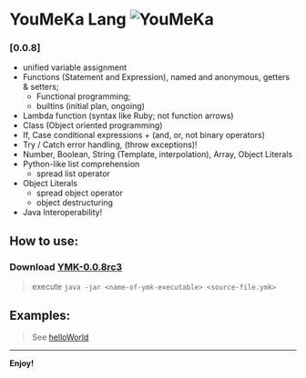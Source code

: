 # YouMeKa Lang ![YouMeKa](https://github.com/user-attachments/assets/f765c562-3443-4ee5-8142-d6e6bd38ede4)

### [0.0.8]
* unified variable assignment
* Functions (Statement and Expression), named and anonymous, getters & setters;
  * Functional programming;
  * builtins (initial plan, ongoing)
* Lambda function (syntax like Ruby; not function arrows)
* Class (Object oriented programming)
* If, Case conditional expressions + (and, or, not binary operators)
* Try / Catch error handling, (throw exceptions)!
* Number, Boolean, String (Template, interpolation), Array, Object Literals
* Python-like list comprehension
  * spread list operator
* Object Literals
  * spread object operator
  * object destructuring
* Java Interoperability!

## How to use:
### Download [YMK-0.0.8rc3](https://github.com/mczvc-biomew/YouMeKaLang/releases/download/0.0.8rc3/YMK-0.0.8rc3.jar)

> execute
> ``java -jar <name-of-ymk-executable> <source-file.ymk>``

## Examples:
> See [helloWorld](./helloWorld.ymk)
---
**Enjoy!**
